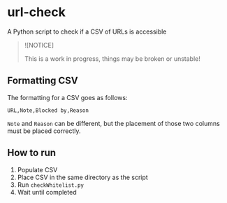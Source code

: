 # url-check

A Python script to check if a CSV of URLs is accessible

> ![NOTICE]
>
> This is a work in progress, things may be broken or unstable!

## Formatting CSV

The formatting for a CSV goes as follows:

```csv
URL,Note,Blocked by,Reason
```

`Note` and `Reason` can be different, but the placement of those two columns must be placed correctly.

## How to run

1. Populate CSV
2. Place CSV in the same directory as the script
3. Run `checkWhitelist.py`
4. Wait until completed

